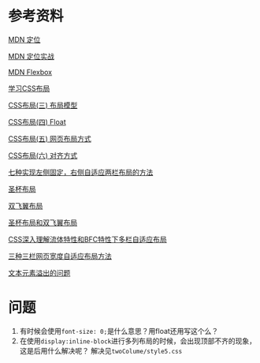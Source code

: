 # 参考资料
[MDN 定位](https://developer.mozilla.org/zh-CN/docs/Learn/CSS/CSS_layout/%E5%AE%9A%E4%BD%8D)

[MDN 定位实战](https://developer.mozilla.org/zh-CN/docs/Learn/CSS/CSS_layout/Practical_positioning_examples)

[MDN Flexbox](https://developer.mozilla.org/zh-CN/docs/Learn/CSS/CSS_layout/Flexbox)

[学习CSS布局](http://zh.learnlayout.com/)

[CSS布局(三) 布局模型](http://www.cnblogs.com/chaixiaozhi/p/8481253.html)

[CSS布局(四) Float](http://www.cnblogs.com/chaixiaozhi/p/8481778.html)

[CSS布局(五) 网页布局方式](http://www.cnblogs.com/chaixiaozhi/p/8486647.html)

[CSS布局(六) 对齐方式](http://www.cnblogs.com/chaixiaozhi/p/8490725.html)

[七种实现左侧固定，右侧自适应两栏布局的方法](https://segmentfault.com/a/1190000010698609)

[圣杯布局](http://alistapart.com/article/holygrail)

[双飞翼布局](http://www.imooc.com/wenda/detail/254035)

[圣杯布局和双飞翼布局](https://www.jianshu.com/p/f9bcddb0e8b4)

[CSS深入理解流体特性和BFC特性下多栏自适应布局](http://www.zhangxinxu.com/wordpress/2015/02/css-deep-understand-flow-bfc-column-two-auto-layout/)

[三种三栏网页宽度自适应布局方法](http://www.zhangxinxu.com/wordpress/2009/11/%E6%88%91%E7%86%9F%E7%9F%A5%E7%9A%84%E4%B8%89%E7%A7%8D%E4%B8%89%E6%A0%8F%E7%BD%91%E9%A1%B5%E5%AE%BD%E5%BA%A6%E8%87%AA%E9%80%82%E5%BA%94%E5%B8%83%E5%B1%80%E6%96%B9%E6%B3%95/)

[文本元素溢出的问题](https://m.jb51.net/css/42578.html)
# 问题
1. 有时候会使用`font-size: 0;`是什么意思？用float还用写这个么？
2. 在使用`display:inline-block`进行多列布局的时候，会出现顶部不齐的现象，这是后用什么解决呢？
解决见`twoColume/style5.css`